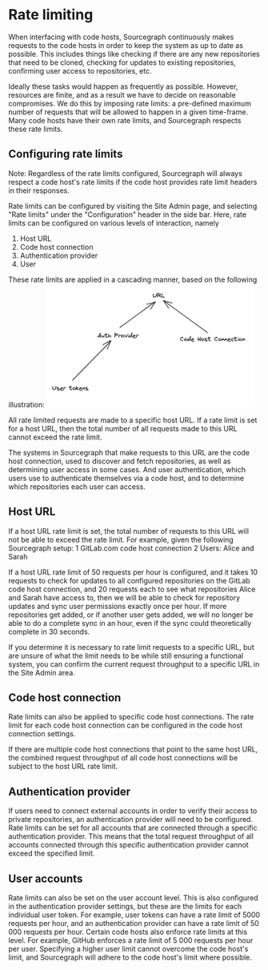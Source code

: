 # Rate limiting

When interfacing with code hosts, Sourcegraph continuously makes requests to the code hosts in order to keep the system as up to date as possible.
This includes things like checking if there are any new repositories that need to be cloned, checking for updates to existing repositories,
confirming user access to repositories, etc.

Ideally these tasks would happen as frequently as possible. However, resources are finite, and as a result we have to decide on reasonable
compromises. We do this by imposing rate limits: a pre-defined maximum number of requests that will be allowed to happen in a given time-frame.
Many code hosts have their own rate limits, and Sourcegraph respects these rate limits.

## Configuring rate limits

Note: Regardless of the rate limits configured, Sourcegraph will always respect a code host's rate limits if the code host provides rate limit headers in their responses.

Rate limits can be configured by visiting the Site Admin page, and selecting "Rate limits" under the "Configuration" header in the side bar.
Here, rate limits can be configured on various levels of interaction, namely

1. Host URL
1. Code host connection
1. Authentication provider
1. User

These rate limits are applied in a cascading manner, based on the following illustration:
![All user connections belong to an Auth Provider. All Auth providers and code host connections belong to a URL](./rate_limit.png)

All rate limited requests are made to a specific host URL. If a rate limit is set for a host URL, then the total number of all requests made to this URL cannot exceed the rate limit.

The systems in Sourcegraph that make requests to this URL are the code host connection, used to discover and fetch repositories, as well as determining user access in some cases.
And user authentication, which users use to authenticate themselves via a code host, and to determine which repositories each user can access.

## Host URL

If a host URL rate limit is set, the total number of requests to this URL will not be able to exceed the rate limit.
For example, given the following Sourcegraph setup:
1 GitLab.com code host connection
2 Users: Alice and Sarah

If a host URL rate limit of 50 requests per hour is configured, and it takes 10 requests to check for updates to all configured repositories on the GitLab code host connection, and 20 requests each to see what repositories Alice and Sarah have access to,
then we will be able to check for repository updates and sync user permissions exactly once per hour. If more repositories get added, or if another user gets added, we will no longer be able to do a complete sync
in an hour, even if the sync could theoretically complete in 30 seconds.

If you determine it is necessary to rate limit requests to a specific URL, but are unsure of what the limit needs to be while still ensuring a functional system, you can confirm the current request throughput to a specific URL in the Site Admin area.

## Code host connection

Rate limits can also be applied to specific code host connections. The rate limit for each code host connection can be configured in the code host connection settings.

If there are multiple code host connections that point to the same host URL, the combined request throughput of all code host connections will be subject to the host URL rate limit.

## Authentication provider

If users need to connect external accounts in order to verify their access to private repositories, an authentication provider will need to be configured.
Rate limits can be set for all accounts that are connected through a specific authentication provider. This means that the total request throughput of all accounts connected through this specific authentication provider cannot exceed the specified limit.

## User accounts

Rate limits can also be set on the user account level. This is also configured in the authentication provider settings, but these are the limits for each individual user token. For example, user tokens can have a rate limit of 5000 requests per hour, and an authentication provider can have a rate limit of 50 000 requests per hour.
Certain code hosts also enforce rate limits at this level. For example, GitHub enforces a rate limit of 5 000 requests per hour per user. Specifying a higher user limit cannot overcome the code host's limit, and Sourcegraph will adhere to the code host's limit where possible.
